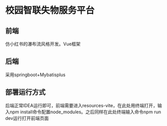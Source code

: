 # 校园智联失物服务平台

## 前端

仿小红书的瀑布流风格开发。Vue框架
## 后端

采用springboot+Mybatisplus

## 部署运行方式

后端正常IDEA运行即可，前端需要进入resources-vite，在此处用终端打开，输入npm install命令配置node_modules。之后同样在此处终端输入命令npm run dev运行打开前端页面
